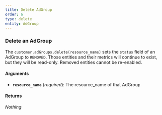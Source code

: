 ```yaml
---
title: Delete AdGroup
order: 6
type: delete
entity: AdGroup
---
```


### Delete an AdGroup

The `customer.adGroups.delete(resource_name)` sets the `status` field of an AdGroup to `REMOVED`. Those entities and their metrics will continue to exist, but they will be read-only. Removed entities cannot be re-enabled.

#### Arguments

- **`resource_name`** (_required_): The resource_name of that AdGroup

#### Returns

_Nothing_
